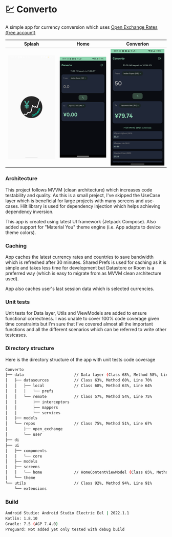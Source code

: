# 💹 Converto
A simple app for currency conversion which uses [Open Exchange Rates (free account)](https://openexchangerates.org/)

| Splash | Home | Converion |
|--------|------|-----------|
| ![Splash](media/app_logo_splash.png) | ![Home](media/home_initial.png) | ![Conversion](media/home_with_data.png) |

### Architecture
This project follows MVVM (clean architecture) which increases code testability and quality. As this is a small preject, I've skipped the UseCase layer which is beneficial for large projects with many screens and use-cases. Hilt library is used for dependency injection which helps achieving dependency inversion.

This app is created using latest UI framework (Jetpack Compose). Also added support for "Material You" theme engine (i.e. App adapts to device theme colors).

### Caching
App caches the latest currency rates and countries to save bandwidth which is refreshed after 30 minutes. Shared Prefs is used for caching as it is simple and takes less time for development but Datastore or Room is a preferred way (which is easy to migrate from as MVVM clean architecture used).

App also caches user's last session data which is selected currencies.

### Unit tests
Unit tests for Data layer, Utils and ViewModels are added to ensure functional correctness. I was unable to cover 100% code coverage given time constraints but I'm sure that I've covered almost all the important functions and all the different scenarios which can be referred to write other testcases.

### Directory structure
Here is the directory structure of the app with unit tests code coverage

```bash
Converto
├── data                      // Data layer (Class 68%, Method 58%, Line 71%)
│   ├── datasources           // Class 63%, Method 60%, Line 70%
│   │   ├── local             // Class 68%, Method 63%, Line 64%
│   │   │   └── prefs
│   │   └── remote            // Class 57%, Method 54%, Line 75%
│   │       ├── interceptors
│   │       ├── mappers
│   │       └── services
│   ├── models
│   └── repos                 // Class 75%, Method 51%, Line 67%
│       ├── open_exchange
│       └── user             
├── di
├── ui
│   ├── components
│   │   └── core
│   ├── models
│   ├── screens
│   │   └── home              // HomeContentViewModel (Class 85%, Method 92%, Line 90%)
│   └── theme
└── utils                     // Class 92%, Method 94%, Line 91%
    └── extensions
```

### Build
```bash
Android Studio: Android Studio Electric Eel | 2022.1.1
Kotlin: 1.8.10
Gradle: 7.5 (AGP 7.4.0)
Proguard: Not added yet only tested with debug build
```

